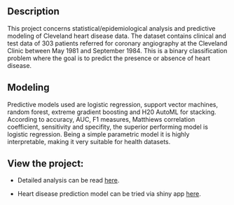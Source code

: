 ## Description

This project concerns statistical/epidemiological analysis and predictive modeling of Cleveland heart disease data.
The dataset contains clinical and test data of 303 patients referred for coronary angiography at the Cleveland Clinic between May 1981 and September 1984. 
This is a binary classification problem where the goal is to predict the presence or absence of heart disease.


 ## Modeling
  
 Predictive models used are logistic regression, support vector machines, random forest, extreme gradient boosting and H20 AutoML for stacking. According to accuracy, AUC, F1 measures, Matthiews correlation coefficient, sensitivity and specifity, the superior performing model is logistic regression. Being a simple parametric model it is highly interpretable, making it very suitable for health datasets.


## View the project:

* Detailed analysis can be read [here](https://kmusayeva.github.io/ClevelandHeartDiseaseClassification/).

* Heart disease prediction model can be tried via shiny app [here](https://kmusayeva.shinyapps.io/HeartDiseaseClassification/).





